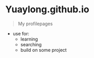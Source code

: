 # Yuaylong.github.io
> My profilepages
- use for:
  - learning
  - searching
  - build on some project
